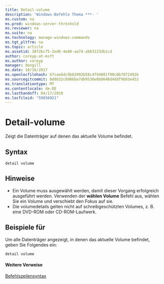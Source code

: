 ```yaml
---
title: Detail-volume
description: 'Windows-Befehle Thema ***- '
ms.custom: na
ms.prod: windows-server-threshold
ms.reviewer: na
ms.suite: na
ms.technology: manage-windows-commands
ms.tgt_pltfrm: na
ms.topic: article
ms.assetid: 38f2bc75-2ed6-4e80-aa74-ab83133db1cd
author: coreyp-at-msft
ms.author: coreyp
manager: dongill
ms.date: 10/16/2017
ms.openlocfilehash: b7cae6dc9b82992b58c4f94801f90c0b7072492b
ms.sourcegitcommit: 0d0b32c8986ba7db9536e0b8648d4ddf9b03e452
ms.translationtype: MT
ms.contentlocale: de-DE
ms.lasthandoff: 04/17/2019
ms.locfileid: "59856921"
---
```

# <a name="detail-volume"></a>Detail-volume



Zeigt die Datenträger auf denen das aktuelle Volume befindet.

## <a name="syntax"></a>Syntax

```
detail volume
```

## <a name="remarks"></a>Hinweise

-   Ein Volume muss ausgewählt werden, damit dieser Vorgang erfolgreich ausgeführt werden. Verwenden der **wählen Volume** Befehl aus, wählen Sie ein Volume und verschiebt den Fokus auf sie.
-   Die volumedetails gelten nicht auf schreibgeschützten Volumes, z. B. eine DVD-ROM oder CD-ROM-Laufwerk.

## <a name="BKMK_examples"></a>Beispiele für

Um alle Datenträger angezeigt, in denen das aktuelle Volume befindet, geben Sie Folgendes ein:
```
detail volume
```

#### <a name="additional-references"></a>Weitere Verweise

[Befehlszeilensyntax](command-line-syntax-key.md)

